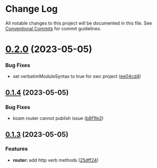 # Change Log

All notable changes to this project will be documented in this file.
See [Conventional Commits](https://conventionalcommits.org) for commit guidelines.

# [0.2.0](https://github.com/mutoe/koam/compare/v0.1.4...v0.2.0) (2023-05-05)


### Bug Fixes

* set verbatimModuleSyntax to true for swc project ([ee04cd4](https://github.com/mutoe/koam/commit/ee04cd4a6641330897664cf982151a4af99a9253))





## [0.1.4](https://github.com/mutoe/koam/compare/v0.1.3...v0.1.4) (2023-05-05)


### Bug Fixes

* koam router cannot publish issue ([b8f1fe2](https://github.com/mutoe/koam/commit/b8f1fe204394c479f44790c03bd8403573a10214))





## [0.1.3](https://github.com/mutoe/koam/compare/v0.1.2...v0.1.3) (2023-05-05)


### Features

* **router:** add http verb methods ([25dff24](https://github.com/mutoe/koam/commit/25dff241864993f60c9424aff580621b352748f8))
